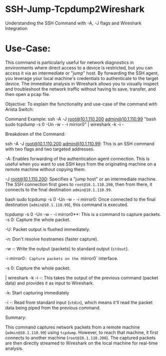 # SSH-Jump-Tcpdump2Wireshark
Understanding the SSH Command with -A, -J flags and Wireshark Integration 
 
   
# Use-Case: 

This command is particularly useful for network diagnostics in environments where direct access to a device is restricted, but you can access it via an intermediate or "jump" host. By forwarding the SSH agent, you leverage your local machine's credentials to authenticate to the target device. The immediate analysis in Wireshark allows you to visually inspect and troubleshoot the network traffic without having to save, transfer, and then open a pcap file. 
 
Objective: To explain the functionality and use-case of the command with Arista Switch: 
 
Command Example: ssh -A -J root@10.1.110.200 admin@10.1.110.99 "bash sudo tcpdump -s 0 -Un -w - -i mirror0" | wireshark -k -i - 
 
Breakdown of the Command: 
  
ssh -A -J root@10.1.110.200 admin@10.1.110.99: This is an SSH command with two flags and two targeted addresses. 

 -A: Enables forwarding of the authentication agent connection. This is useful when you want to use SSH keys from the originating machine on a remote machine without copying them. 

 -J root@10.1.110.200: Specifies a "jump host" or an intermediate machine. The SSH connection first goes to `root@10.1.110.200`, then from there, it connects to the final destination `admin@10.1.110.99`. 
  
bash sudo tcpdump -s 0 -Un -w - -i mirror0: Once connected to the final destination (`admin@10.1.110.99`), this command is executed. 

tcpdump -s 0 -Un -w - -i mirror0**: This is a command to capture packets.  
 -s 0: Capture the whole packet. 

 -U: Packet output is flushed immediately. 
 
 -n: Don't resolve hostnames (faster capture). 
 
 -w -: Write the output (packets) to standard output (`stdout`). 
 
 -i mirror0`: Capture packets on the `mirror0` interface. 
 
 -s 0: Capture the whole packet. 
  
| wireshark -k -i -: This takes the output of the previous command (packet data) and provides it as input to Wireshark. 

 -k: Start capturing immediately 

 -i -: Read from standard input (`stdin`), which means it'll read the packet data being piped from the previous command. 
   
Summary: 
  
This command captures network packets from a remote machine (`admin@10.1.110.99`) using `tcpdump`. However, to reach that machine, it first connects to another machine (`root@10.1.110.200`). The captured packets are then directly streamed to Wireshark on the local machine for real-time analysis. 
